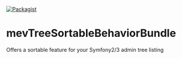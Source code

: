 [![Packagist](https://img.shields.io/packagist/l/doctrine/orm.svg?maxAge=2592000)]()
# mevTreeSortableBehaviorBundle
Offers a sortable feature for your Symfony2/3 admin tree listing

